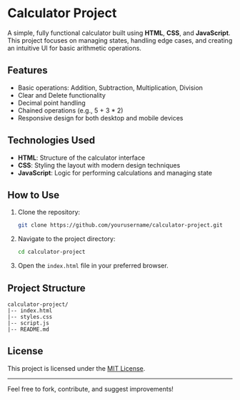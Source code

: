 # Calculator Project

A simple, fully functional calculator built using **HTML**, **CSS**, and **JavaScript**. This project focuses on managing states, handling edge cases, and creating an intuitive UI for basic arithmetic operations.

## Features

- Basic operations: Addition, Subtraction, Multiplication, Division
- Clear and Delete functionality
- Decimal point handling
- Chained operations (e.g., 5 + 3 * 2)
- Responsive design for both desktop and mobile devices

## Technologies Used

- **HTML**: Structure of the calculator interface
- **CSS**: Styling the layout with modern design techniques
- **JavaScript**: Logic for performing calculations and managing state

## How to Use

1. Clone the repository:
   ```bash
   git clone https://github.com/yourusername/calculator-project.git
   ```
2. Navigate to the project directory:
   ```bash
   cd calculator-project
   ```
3. Open the `index.html` file in your preferred browser.

## Project Structure

```
calculator-project/
|-- index.html
|-- styles.css
|-- script.js
|-- README.md
```

## License

This project is licensed under the [MIT License](LICENSE).

---

Feel free to fork, contribute, and suggest improvements!
